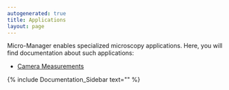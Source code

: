 ```yaml
---
autogenerated: true
title: Applications
layout: page
---
```


Micro-Manager enables specialized microscopy applications. Here, you
will find documentation about such applications:

-   [Camera Measurements](Measuring_camera_specifications "wikilink")

{% include Documentation_Sidebar text="" %}
